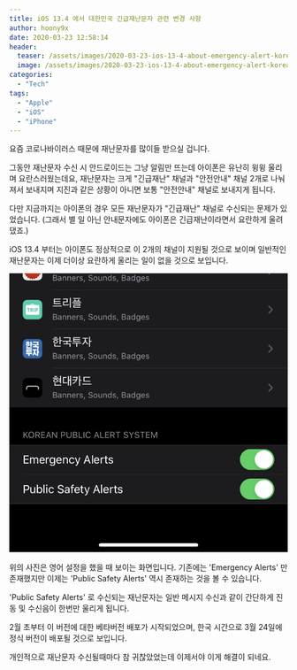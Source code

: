 ```yaml
---
title: iOS 13.4 에서 대한민국 긴급재난문자 관련 변경 사항
author: hoony9x
date: 2020-03-23 12:58:14
header:
  teaser: /assets/images/2020-03-23-ios-13-4-about-emergency-alert-korea/IMG_0460.jpeg
  image: /assets/images/2020-03-23-ios-13-4-about-emergency-alert-korea/IMG_0460.jpeg
categories:
  - "Tech"
tags:
  - "Apple"
  - "iOS"
  - "iPhone"
---
```


요즘 코로나바이러스 때문에 재난문자를 많이들 받으실 겁니다.

그동안 재난문자 수신 시 안드로이드는 그냥 알림만 뜨는데 아이폰은 유난히 윙윙 울리며 요란스러웠는데요,
재난문자는 크게 "긴급재난" 채널과 "안전안내" 채널 2개로 나눠져서 보내지며 지진과 같은 상황이 아니면 보통 "안전안내" 채널로 보내지게 됩니다.

다만 지금까지는 아이폰의 경우 모든 재난문자가 "긴급재난" 채널로 수신되는 문제가 있었습니다. (그래서 별 일 아닌 안내문자에도 아이폰은 긴급재난이라면서 요란하게 울려댔죠.)

<!-- more -->

iOS 13.4 부터는 아이폰도 정상적으로 이 2개의 채널이 지원될 것으로 보이며 일반적인 재난문자는 이제 더이상 요란하게 울리는 일이 없을 것으로 보입니다.

![iOS 13.4 에서 재난문자 채널이 나뉘어진 모습](/assets/images/2020-03-23-ios-13-4-about-emergency-alert-korea/IMG_0445.jpeg)

위의 사진은 영어 설정을 했을 때 보이는 화면입니다. 기존에는 'Emergency Alerts' 만 존재했지만 이제는 'Public Safety Alerts' 역시 존재하는 것을 볼 수 있습니다.

'Public Safety Alerts' 로 수신되는 재난문자는 일반 메시지 수신과 같이 간단하게 진동 및 수신음이 한번만 울리게 됩니다.

2월 초부터 이 버전에 대한 베타버전 배포가 시작되었으며, 한국 시간으로 3월 24일에 정식 버전이 배포될 것으로 보입니다.

개인적으로 재난문자 수신될때마다 참 귀찮았었는데 이제서야 이게 해결이 되네요.
